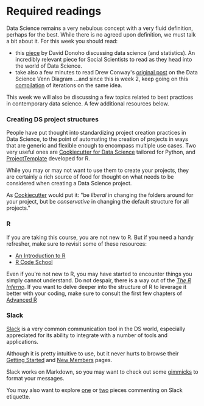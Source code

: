 
# Required readings

Data Science remains a very nebulous concept with a very fluid definition, perhaps for the best. While there is no agreed upon definition, we must talk a bit about it. For this week you should read:

* this
[piece](http://courses.csail.mit.edu/18.337/2015/docs/50YearsDataScience.pdf) by David Donoho discussing data science (and statistics). An incredibly relevant piece for Social Scientists to read as they head into the world of
Data Science. 
* take also a few minutes to read Drew Conway's [original post](http://drewconway.com/zia/2013/3/26/the-data-science-venn-diagram) on the Data Science Venn Diagram ...and since this is week 2, keep going on this [compilation](https://www.kdnuggets.com/2016/10/battle-data-science-venn-diagrams.html) of iterations on the same idea. 

This week we will also be discussing a few topics related to best practices in contemporary data science. A few additional resources below.


### Creating DS project structures

People have put thought into standardizing project creation practices in Data Science, to the point of automating the creation of projects in ways that are generic and flexible enough to encompass multiple use cases. Two very useful ones are [Cookiecutter for Data Science](http://drivendata.github.io/cookiecutter-data-science/) tailored for Python, and  [ProjectTemplate](http://projecttemplate.net/index.html) developed for R. 

While you may or may not want to use them to create your projects, they are certainly a rich source of food for thought on what needs to be considered when creating a Data Science project.

As [Cookiecutter](http://drivendata.github.io/cookiecutter-data-science/#be-conservative-in-changing-the-default-folder-structure) would put it: "be _liberal_ in changing the folders around for your project, but be _conservative_ in changing the default structure for all projects."


### R

If you are taking this course, you are not new to R. But if you need a handy refresher, make sure to revisit some of these resources:

* [An Introduction to R](https://cran.r-project.org/doc/manuals/r-release/R-intro.pdf)
* [R Code School](http://tryr.codeschool.com/)

Even if you're not new to R, you may have started to encounter things you simply cannot understand. Do not despair, there is a way out of the [_The R Inferno_](http://www.burns-stat.com/pages/Tutor/R_inferno.pdf). If you want to delve deeper into the structure of R to leverage it better with your coding, make sure to consult the first few chapters of [Advanced R](http://adv-r.had.co.nz/)

### Slack

[Slack](https://slack.com/) is a very common communication tool in the DS world, especially appreciated for its ability to integrate with a number of tools and applications. 

Although it is pretty intuitive to use, but it never hurts to browse their [Getting Started](https://get.slack.help/hc/en-us/articles/115004071768) and [New Members](https://get.slack.help/hc/en-us/articles/218080037-Getting-started-for-new-members) pages. 

Slack works on Markdown, so you may want to check out some [gimmicks](https://get.slack.help/hc/en-us/articles/202288908-Format-your-messages) to format your messages. 

You may also want to explore [one](https://www.fastcompany.com/3054413/know-it-all/everything-you-are-afraid-to-ask-about-slack-etiquette) or [two](https://gist.github.com/chandracarney/f3c3e62bdeff75826d07) pieces commenting on Slack etiquette.
